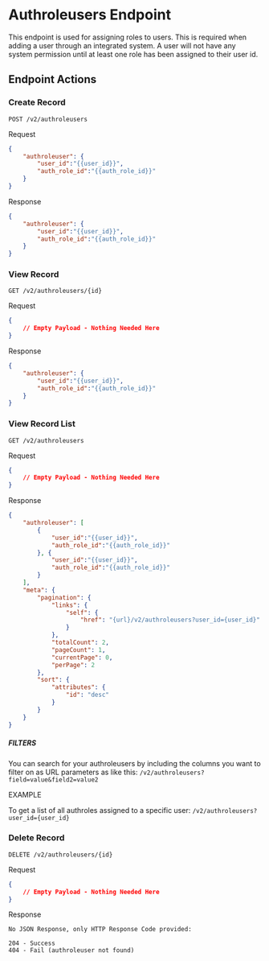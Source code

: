 # Authroleusers Endpoint

This endpoint is used for assigning roles to users. This is required when adding a user through an integrated system. A user will not have any system permission until at least one role has been assigned to their user id.

## Endpoint Actions

### Create Record

```POST /v2/authroleusers```

Request
```json
{
    "authroleuser": {
        "user_id":"{{user_id}}",
        "auth_role_id":"{{auth_role_id}}"
    }
}
```

Response
```json
{
    "authroleuser": {
        "user_id":"{{user_id}}",
        "auth_role_id":"{{auth_role_id}}"
    }
}
```

### View Record

```GET /v2/authroleusers/{id}```

Request
```json
{
    // Empty Payload - Nothing Needed Here
}
```
Response
```json
{
    "authroleuser": {
        "user_id":"{{user_id}}",
        "auth_role_id":"{{auth_role_id}}"
    }
}
```

### View Record List

```GET /v2/authroleusers```

Request
```json
{
    // Empty Payload - Nothing Needed Here
}
```

Response
```json
{
    "authroleuser": [
        {
            "user_id":"{{user_id}}",
            "auth_role_id":"{{auth_role_id}}"
        }, {
            "user_id":"{{user_id}}",
            "auth_role_id":"{{auth_role_id}}"
        }
    ],
    "meta": {
        "pagination": {
            "links": {
                "self": {
                    "href": "{url}/v2/authroleusers?user_id={user_id}"
                }
            },
            "totalCount": 2,
            "pageCount": 1,
            "currentPage": 0,
            "perPage": 2
        },
        "sort": {
            "attributes": {
                "id": "desc"
            }
        }
    }
}
```

##### FILTERS

You can search for your authroleusers by including the columns you want to filter on as URL parameters as like this:
```/v2/authroleusers?field=value&field2=value2```

EXAMPLE

To get a list of all authroles assigned to a specific user:
```/v2/authroleusers?user_id={user_id}```

### Delete Record

```DELETE /v2/authroleusers/{id}```

Request
```json
{
    // Empty Payload - Nothing Needed Here
}
```
Response
```http
No JSON Response, only HTTP Response Code provided:

204 - Success
404 - Fail (authroleuser not found)
```

